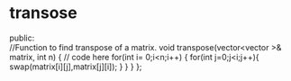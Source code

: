 # transose
public:  
    //Function to find transpose of a matrix.
    void transpose(vector<vector<int> >& matrix, int n)
    { 
        // code here
        for(int i= 0;i<n;i++)
        {
            for(int j=0;j<i;j++){
                swap(matrix[i][j],matrix[j][i]);
            }
        }
    }
};
